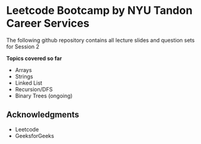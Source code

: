 # Leetcode Bootcamp by NYU Tandon Career Services

The following github repository contains all lecture slides and question sets for Session 2 

**Topics covered so far**

- Arrays
- Strings
- Linked List
- Recursion/DFS
- Binary Trees (ongoing)

## Acknowledgments

* Leetcode
* GeeksforGeeks